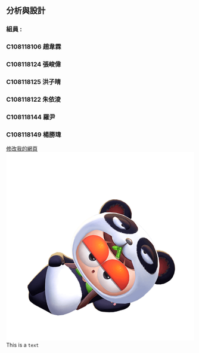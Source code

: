 ## 分析與設計

### 組員 :
### C108118106 趙韋霖
### C108118124 張峻偉
### C108118125 洪子晴
### C108118122 朱依淩
### C108118144 羅尹
### C108118149 楊勝瑋
[修改我的網頁](https://github.com/emily10-maker/first/edit/main/README.md)
![睏寶](睏寶.png)
This is a `text`
